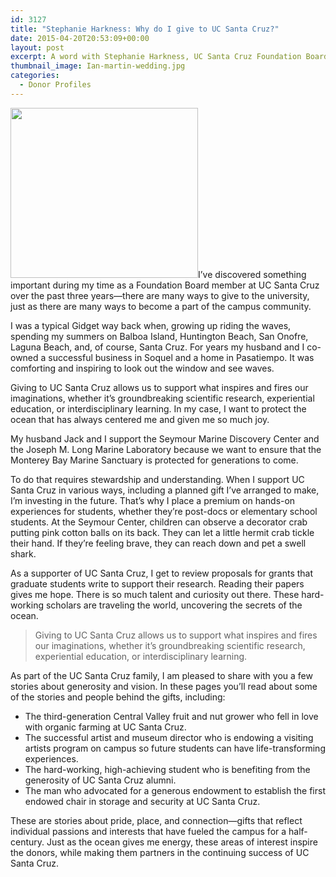 ```yaml
---
id: 3127
title: "Stephanie Harkness: Why do I give to UC Santa Cruz?"
date: 2015-04-20T20:53:09+00:00
layout: post
excerpt: A word with Stephanie Harkness, UC Santa Cruz Foundation Board member
thumbnail_image: Ian-martin-wedding.jpg
categories:
  - Donor Profiles
---
```

<img class="alignright size-medium wp-image-3128" src="http://live-ucsc-giving.pantheonsite.io/wp-content/uploads/2017/09/Ian-martin-wedding-300x272.jpg" alt="" width="300" height="272" srcset="https://ucsc-giving.lndo.site/wp-content/uploads/2017/09/Ian-martin-wedding-300x272.jpg 300w, https://ucsc-giving.lndo.site/wp-content/uploads/2017/09/Ian-martin-wedding.jpg 544w" sizes="(max-width: 300px) 100vw, 300px" />I&#8217;ve discovered something important during my time as a Foundation Board member at UC Santa Cruz over the past three years—there are many ways to give to the university, just as there are many ways to become a part of the campus community.

I was a typical Gidget way back when, growing up riding the waves, spending my summers on Balboa Island, Huntington Beach, San Onofre, Laguna Beach, and, of course, Santa Cruz. For years my husband and I co-owned a successful business in Soquel and a home in Pasatiempo. It was comforting and inspiring to look out the window and see waves.

Giving to UC Santa Cruz allows us to support what inspires and fires our imaginations, whether it&#8217;s groundbreaking scientific research, experiential education, or interdisciplinary learning. In my case, I want to protect the ocean that has always centered me and given me so much joy.

My husband Jack and I support the Seymour Marine Discovery Center and the Joseph M. Long Marine Laboratory because we want to ensure that the Monterey Bay Marine Sanctuary is protected for generations to come.

To do that requires stewardship and understanding. When I support UC Santa Cruz in various ways, including a planned gift I&#8217;ve arranged to make, I&#8217;m investing in the future. That&#8217;s why I place a premium on hands-on experiences for students, whether they&#8217;re post-docs or elementary school students. At the Seymour Center, children can observe a decorator crab putting pink cotton balls on its back. They can let a little hermit crab tickle their hand. If they&#8217;re feeling brave, they can reach down and pet a swell shark.

As a supporter of UC Santa Cruz, I get to review proposals for grants that graduate students write to support their research. Reading their papers gives me hope. There is so much talent and curiosity out there. These hard-working scholars are traveling the world, uncovering the secrets of the ocean.

> Giving to UC Santa Cruz allows us to support what inspires and fires our imaginations, whether it&#8217;s groundbreaking scientific research, experiential education, or interdisciplinary learning.

As part of the UC Santa Cruz family, I am pleased to share with you a few stories about generosity and vision. In these pages you&#8217;ll read about some of the stories and people behind the gifts, including:

  * The third-generation Central Valley fruit and nut grower who fell in love with organic farming at UC Santa Cruz.
  * The successful artist and museum director who is endowing a visiting artists program on campus so future students can have life-transforming experiences.
  * The hard-working, high-achieving student who is benefiting from the generosity of UC Santa Cruz alumni.
  * The man who advocated for a generous endowment to establish the first endowed chair in storage and security at UC Santa Cruz.

These are stories about pride, place, and connection—gifts that reflect individual passions and interests that have fueled the campus for a half-century. Just as the ocean gives me energy, these areas of interest inspire the donors, while making them partners in the continuing success of UC Santa Cruz.
